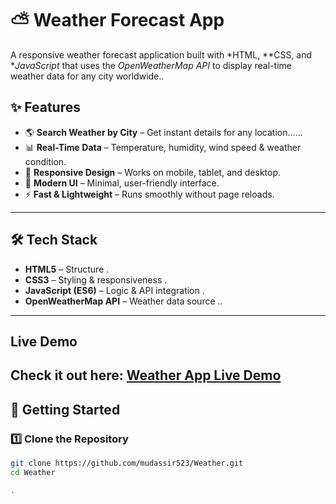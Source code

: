 # ⛅ Weather Forecast App

A responsive weather forecast application built with *HTML, **CSS, and **JavaScript* that uses the *OpenWeatherMap API* to display real-time weather data for any city worldwide..

## ✨ Features
- 🌎 **Search Weather by City** – Get instant details for any location......
- 📊 **Real-Time Data** – Temperature, humidity, wind speed & weather condition.
- 📱 **Responsive Design** – Works on mobile, tablet, and desktop.
- 🎨 **Modern UI** – Minimal, user-friendly interface.
- ⚡ **Fast & Lightweight** – Runs smoothly without page reloads.

---

## 🛠️ Tech Stack
- **HTML5** – Structure  .
- **CSS3** – Styling & responsiveness  .
- **JavaScript (ES6)** – Logic & API integration  .
- **OpenWeatherMap API** – Weather data source ..
---

##  Live Demo
Check it out here: [Weather App Live Demo](https://mudassir523.github.io/Weather/)
---

## 🚀 Getting Started

### 1️⃣ Clone the Repository
```bash
git clone https://github.com/mudassir523/Weather.git
cd Weather

.

